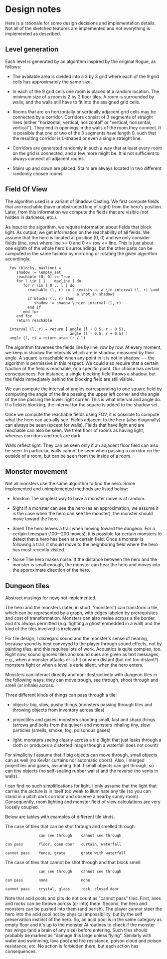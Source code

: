 Design notes
============

Here is a rationale for some design decisions and implementation details.
Not all of the sketched features are implemented and not everything
is implemented as described.


Level generation
----------------

Each level is generated by an algorithm inspired by the original Rogue,
as follows:

  * The available area is divided into a 3 by 3 grid
    where each of the 9 grid cells has approximately the same size.

  * In each of the 9 grid cells one room is placed at a random location.
    The minimum size of a room is 2 by 2 floor tiles. A room is surrounded
    by walls, and the walls still have to fit into the assigned grid cells.

  * Rooms that are on horizontally or vertically adjacent grid cells
    may be connected by a corridor. Corridors consist of 3 segments of straight
    lines (either "horizontal, vertical, horizontal" or "vertical, horizontal,
    vertical"). They end in openings in the walls of the room they connect.
    It is possible that one or two of the 3 segments have length 0, such that
    the resulting corridor is L-shaped or even a single straight line.

  * Corridors are generated randomly in such a way that at least every room
    on the grid is connected, and a few more might be. It is not sufficient
    to always connect all adjacent rooms.

  * Stairs up and down are placed. Stairs are always located in two different
    randomly chosen rooms.


Field Of View
-------------

The algorithm used is a variant of Shadow Casting. We first compute
fields that are reachable (have unobstructed line of sight) from the hero's
position. Later, from this information we compute the fields that
are visible (not hidden in darkness, etc.).

As input to the algorithm, we require information about fields that
block light. As output, we get information on the reachability of all fields.
We assume that the hero is located at position (0, 0)
and we only consider fields (line, row) where line >= 0 and 0 <= row <= line.
This is just about one eighth of the whole hero's surroundings,
but the other parts can be computed in the same fashion by mirroring
or rotating the given algorithm accordingly.

      fov (blocks, maxline) =
         shadow := \empty_set
         reachable (0, 0) := True
         for l \in [ 1 .. maxline ] do
            for r \in [ 0 .. l ] do
              reachable (l, r) := ( \exists a. a \in interval (l, r) \and
                                    a \not_in shadow)
              if blocks (l, r) then
                 shadow := shadow \union interval (l, r)
              end if
            end for
         end for
         return reachable

      interval (l, r) = return [ angle (l + 0.5, r - 0.5),
                                 angle (l - 0.5, r + 0.5) ]
      angle (l, r) = return atan (r / l)

The algorithm traverses the fields line by line, row by row.
At every moment, we keep in shadow the intervals which are in shadow,
measured by their angle. A square is reachable when any point
in it is not in shadow --- the algorithm is permissive in this respect.
We could also require that a certain fraction of the field is reachable,
or a specific point. Our choice has certain consequences. For instance,
a single blocking field throws a shadow, but the fields immediately behind
the blocking field are still visible.

We can compute the interval of angles corresponding to one square field
by computing the angle of the line passing the upper left corner
and the angle of the line passing the lower right corner.
This is what interval and angle do. If a field is blocking, the interval
for the square is added to the shadow set.

Once we compute the reachable fields using FOV, it is possible
to compute what the hero can actually see. Fields adjacent to the hero
(also diagonally) can always be seen (except for walls).
Fields that have light and are reachable can also be seen.
We treat floor of rooms as having light, whereas corridors and rock are dark.

Walls reflect light. They can be seen only if an adjacent floor field
can also be seen. In particular, walls cannot be seen when passing
a corridor on the outside of a room, but can be seen from the inside of a room.


Monster movement
----------------

Not all monsters use the same algorithm to find the hero.
Some implemented and unimplemented methods are listed below:

* Random
The simplest way to have a monster move is at random.

* Sight
If a monster can see the hero (as an approximation,
we assume it is the case when the hero can see the monster),
the monster should move toward the hero.

* Smell
The hero leaves a trail when moving toward the dungeon.
For a certain timespan (100--200 moves), it is possible
for certain monsters to detect that a hero has been at a certain field.
Once a monster is following a trail, it should move to the
neighboring field where the hero has most recently visited.

* Noise
The hero makes noise. If the distance between the hero
and the monster is small enough, the monster can hear the hero
and moves into the approximate direction of the hero.


Dungeon tiles
-------------

Abstract musings for now; not implemented.

The hero and the monsters (later, in short, 'monsters') can transform a tile,
which can be represented by a graph, with edges labeled by prerequisites
and cost of transformation. Monsters can also melee across a tile border,
and it's always permitted (e.g. fighting a ghost embedded in a wall)
and the kind of the tiles involved is irrelevant.

For tile design, I disregard sound and the monster's sense of hearing,
because sound is best conveyed to the player through sound effects,
not by painting tiles, and this requires lots of work.
Acoustics is quite complex, too. Right now, sound ignores tiles
and sound cues are given as text messages, e.g., when a monster attacks
or is hit or when distant (but not too distant?) monsters fight or when
a level is eerie silent, when the hero enters.

Monsters can interact directly and non-destructively with dungeon tiles
in the following ways: they can move trough, see through, shoot through
and smell (or inhale) across.

Three different kinds of things can pass through a tile:

  * objects: big, slow, pushy things (monsters passing through tiles
    and throwing objects from inventory across tiles)

  * projectiles and gases: monsters shooting small, fast and sharp things
    (arrows and bolts from the quiver) and monsters inhaling tiny, slow
    particles (smells, smoke, fog, poisonous gases)

  * light: monsters seeing clearly across a tile (light that just leaks
    through a cloth or produces a distorted image though a waterfall
    does not count)

For simplicity I assume that if big objects can move through,
small objects can as well (no Kevlar curtains nor automatic doors).
Also, I merged projectiles and gases, assuming that if small objects
can get through, so can tiny objects (no self-sealing rubber walls)
and the reverse (no vents in walls).

I can find no such simplifications for light. I only assume that the light
that carries the picture is in itself too weak to illuminate any tile
(so you can stand in a pitch dark corridor and observe a nearby sunny room).
Consequently, room lighting and monster field of view calculations
are very loosely coupled.

Below are tables with examples of different tile kinds.

The case of tiles that can be shot through and smelled through:

                   can see through    cannot see through

    can pass       floor, open door   curtain, waterfall

    cannot pass    fence, grate       grate with waterfall

The case of tiles that cannot be shot through and that block smell:

                   can see through    cannot see through

    can pass       none               none

    cannot pass    crystal, glass     rock, closed door

Note that acid pools and pits do not count as "cannot pass" tiles.
First, axes and rocks can be thrown across (or into) them.
Second, the hero and monsters can be pushed into them (and perish).
The player cannot steer the hero into the acid pool not by physical
impossibility, but by the self preservation instinct of the hero.
So, an acid pool is in the same category as empty floor and it's up to the
monster AI routines to check if the monster has wings (and a brain of any size)
before entering. Such tiles should probably be marked as "damage this large
unless flying". Similarly with water and swimming, lava pool and fire
resistance, poison cloud and poison resistance, etc. No action is forbidden
there, but each action has consequences.
